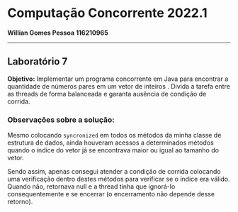 # Computação Concorrente 2022.1
**Willian Gomes Pessoa** **116210965**

***

## Laboratório 7

**Objetivo:** Implementar um programa concorrente em Java para encontrar a quantidade de números pares em um vetor de inteiros . Divida a tarefa entre as threads de forma balanceada e garanta ausência de condição de corrida.


### **Observações sobre a solução**:

Mesmo colocando `syncronized` em todos os métodos da minha classe de estrutura de dados, ainda houveram acessos a determinados métodos quando o índice do vetor já se encontrava maior ou igual ao tamanho do vetor. 

Sendo assim, apenas consegui atender a condição de corrida colocando uma verificação dentro destes métodos para verificar se o índice era válido. Quando não, retornava null e a thread tinha que ignorá-lo consequentemente e se encerrar (o encerramento não depende desse retorno).

